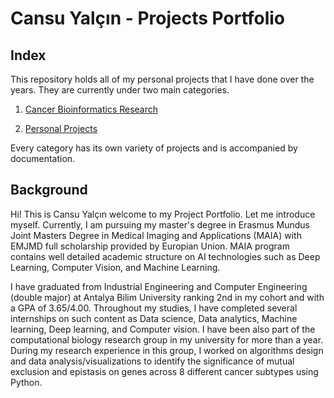 # Cansu Yalçın - Projects Portfolio

## Index

This repository holds all of my personal projects that I have done over the years. They are currently under two main categories.

1. [Cancer Bioinformatics Research](https://gitlab.com/cansuyalcin/projects_portfolio/-/tree/master/Cancer%20Bioinformatics%20Research "Research") 

2. [Personal Projects](https://gitlab.com/cansuyalcin/projects_portfolio/-/tree/master/Personal%20Projects "Projects") 

Every category has its own variety of projects and is accompanied by documentation.

## Background

Hi! This is Cansu Yalçın welcome to my Project Portfolio. Let me introduce myself. Currently, I am pursuing my master's degree in Erasmus Mundus Joint Masters Degree in Medical Imaging and Applications (MAIA) with EMJMD full scholarship provided by Europian Union. MAIA program contains well detailed academic structure on AI technologies such as Deep Learning, Computer Vision, and Machine Learning. 

I have graduated from Industrial Engineering and Computer Engineering (double major) at Antalya Bilim University ranking 2nd in my cohort and with a GPA of 3.65/4.00. Throughout my studies, I have completed several internships on such content as Data science, Data analytics, Machine learning, Deep learning, and Computer vision. I have been also part of the computational biology research group in my university for more than a year. During my research experience in this group, I worked on algorithms design and data analysis/visualizations to identify the significance of mutual exclusion and epistasis on genes across 8 different cancer subtypes using Python.

